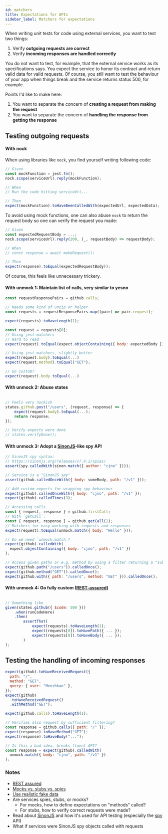 ```yaml
---
id: matchers
title: Expectations for APIs
sidebar_label: Matchers for expectations
---
```


When writing unit tests for code using external services, you want to test two things:

1. Verify **outgoing requests are correct**
1. Verify **incoming responses are handled correctly**

You do not want to test, for example, that the external service works as its specifications says. You expect the service to honor its contract and return valid data for valid requests. Of course, you still want to test the behaviour of your app when things break and the service returns status 500, for example.

Points I'd like to make here:

1. You want to separate the concern of **creating a request from making the request**
1. You want to separate the concern of **handling the response from getting the response**

## Testing outgoing requests

#### With nock

When using libraries like `nock`, you find yourself writing following code:

```js
// Given
const mockFunction = jest.fn();
nock.scope(serviceUrl).reply(mockFunction);

// When
// Run the code hitting serviceUrl...

// Then
expect(mockFunction).toHaveBeenCalledWith(expectedUrl, expectedData);
```

To avoid using mock functions, one can also abuse `nock` to return the request body so one can verify the request you made:

```js
// Given
const expectedRequestBody = ...;
nock.scope(serviceUrl).reply(200, (_, requestBody) => requestBody);

// When
// const response = await makeRequest();

// Then
expect(response).toEqual(expectedRequestBody));
```

Of course, this feels like unnecessary trickery.

#### With unmock 1: Maintain list of calls, very similar to yesno

```js
const requestResponsePairs = github.calls;

// Needs some kind of unzip or helper
const requests = requestResponsePairs.map((pair) => pair.request);

expect(requests).toHaveLength(1);

const request = requests[0];
// Using jest-matchers
// Hard to read
expect(request).toEqual(expect.objectContaining({ body: expectedBody }));

// Using jest-matchers, slightly better
expect(request.body).toEqual(...)
expect(request.method).toEqual("GET");

// Go custom?
expect(request).body.toEqual(...)
```

#### With unmock 2: Abuse states

```js

// Feels very nockish
states.github.post("/users", (request, response) => {
    expect(request.body).toEqual(...);
    return response;
});

// Verify expects were done
// states.verifyDone();

```

#### With unmock 3: Adopt a [SinonJS](https://sinonjs.org/releases/v7.4.1/)-like spy API

```js
// SinonJS spy syntax:
// https://sinonjs.org/releases/v7.4.1/spies/
assert(spy.calledWith(sinon.match({ author: "cjno" })));

// Service is a "SinonJS spy"
assert(github.calledOnceWith({ body: someBody, path: "/v1" }));

// Add custom expects for wrapping spy behaviour
expect(github).calledOnceWith({ body: "cjno", path: "/v1" });
expect(github).calledTimes(3);

// Accessing calls
const { request, response } = github.firstCall;
// With `getCall`:
const { request, response } = github.getCall(2);
// Matchers for easy working with requests and responses
expect(request).toEqual(unmock.match({ body: "Hello" }));

// Do we need `unmock.match`?
expect(github).calledWith(
  expect.objectContaining({ body: "cjno", path: "/v1" })
);

// Access given paths or e.g. method by using a filter returning a "subset spy"?
expect(github.path("/users")).calledOnce();
expect(github.method("GET")).calledOnce();
expect(github.with({ path: "/users", method: "GET" })).calledOnce();
```

#### With unmock 4: Go fully custom ([REST-assured](http://rest-assured.io/))

```js

// Something like
given(states.github({ $code: 500 }))
    .when(runCodeHere)
    .then(
        assertThat(
            expect(requests).toHaveLength(1);
            expect(requests[0]).toHavePath({ ... });
            expect(requests[0]).toHaveBody({ ... });
        )
);

```

## Testing the handling of incoming responses

```js
expect(github).toHaveReceivedRequest({
  path: "/",
  method: "GET",
  query: { user: "Meeshkan" },
});
expect(github)
  .toHaveReceivedRequest()
  .withMethod("GET");

expect(github.calls).toHaveLength(1);

// Verifies also request by sufficient filtering?
const response = github.calls({ path: "/" });
expect(response).toHaveMethod("GET");
expect(response).toHaveBody("...");

// Is this a bad idea, breaks fluent API?
const response = expect(github).calledWith(
  unmock.match({ body: "cjno", path: "/v1" })
);
```

### Notes

- [REST assured](https://techbeacon.com/app-dev-testing/how-perform-api-testing-rest-assured)
- [Mocks vs. stubs vs. spies](https://github.com/goldbergyoni/javascript-testing-best-practices#-%EF%B8%8F-%EF%B8%8F15-choose-the-right-test-doubles-avoid-mocks-in-favor-of-stubs-and-spies)
- [Use realistic fake data](https://github.com/goldbergyoni/javascript-testing-best-practices#-%EF%B8%8F16-dont-foo-use-realistic-input-dataing)
- Are services spies, stubs, or mocks?
  - For mocks, how to define expectations on "methods" called?
  - For stubs, how to verify correct requests were made?
- Read about [SinonJS](https://sinonjs.org/releases/v7.4.1/) and how it's used for API testing (especially the [spy](https://sinonjs.org/releases/v7.4.1/spies/) API)
- What if services were SinonJS spy objects called with requests
